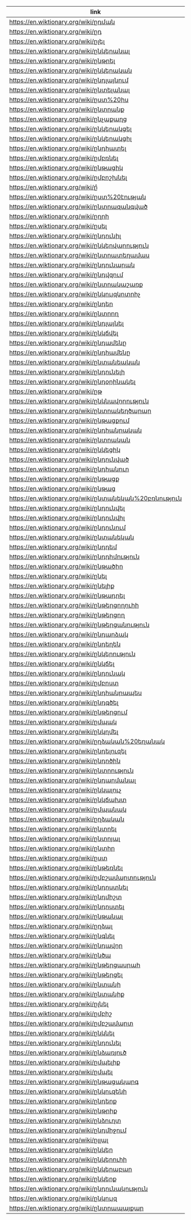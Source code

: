 |link|
|----|
|https://en.wiktionary.org/wiki/ըդման|
|https://en.wiktionary.org/wiki/ըդ|
|https://en.wiktionary.org/wiki/ըլել|
|https://en.wiktionary.org/wiki/ընկերանալ|
|https://en.wiktionary.org/wiki/ընթրել|
|https://en.wiktionary.org/wiki/ընկերական|
|https://en.wiktionary.org/wiki/ընդլայնում|
|https://en.wiktionary.org/wiki/ընտելանալ|
|https://en.wiktionary.org/wiki/ըստ%20իս|
|https://en.wiktionary.org/wiki/ընտրանք|
|https://en.wiktionary.org/wiki/ընչաքաղց|
|https://en.wiktionary.org/wiki/ընկերակցել|
|https://en.wiktionary.org/wiki/ընկերակցիլ|
|https://en.wiktionary.org/wiki/ընդհատել|
|https://en.wiktionary.org/wiki/ըմբռնել|
|https://en.wiktionary.org/wiki/ընթացիկ|
|https://en.wiktionary.org/wiki/ըմբոշխնել|
|https://en.wiktionary.org/wiki/ը̂|
|https://en.wiktionary.org/wiki/ըստ%20էության|
|https://en.wiktionary.org/wiki/ընտրազանգված|
|https://en.wiktionary.org/wiki/ըղրի|
|https://en.wiktionary.org/wiki/ըսել|
|https://en.wiktionary.org/wiki/ընդունիլ|
|https://en.wiktionary.org/wiki/ընկերվարություն|
|https://en.wiktionary.org/wiki/ընտրատեղամաս|
|https://en.wiktionary.org/wiki/ընդունարան|
|https://en.wiktionary.org/wiki/ընդվզում|
|https://en.wiktionary.org/wiki/ընտրակաշառք|
|https://en.wiktionary.org/wiki/ընկույզկոտրիչ|
|https://en.wiktionary.org/wiki/ընդեր|
|https://en.wiktionary.org/wiki/ընտրող|
|https://en.wiktionary.org/wiki/ընդլայնել|
|https://en.wiktionary.org/wiki/ընկճվել|
|https://en.wiktionary.org/wiki/ընդամենը|
|https://en.wiktionary.org/wiki/ընդհամենը|
|https://en.wiktionary.org/wiki/ընտանեական|
|https://en.wiktionary.org/wiki/ընդունելի|
|https://en.wiktionary.org/wiki/ընդօրինակել|
|https://en.wiktionary.org/wiki/ըթ|
|https://en.wiktionary.org/wiki/ընկնավորություն|
|https://en.wiktionary.org/wiki/ընտրակեղծարար|
|https://en.wiktionary.org/wiki/ընթացքում|
|https://en.wiktionary.org/wiki/ընդհանրական|
|https://en.wiktionary.org/wiki/ընտրական|
|https://en.wiktionary.org/wiki/ընկեցիկ|
|https://en.wiktionary.org/wiki/ընդունված|
|https://en.wiktionary.org/wiki/ընդհանուր|
|https://en.wiktionary.org/wiki/ընթացք|
|https://en.wiktionary.org/wiki/ընթաց|
|https://en.wiktionary.org/wiki/ընտանեկան%20բռնություն|
|https://en.wiktionary.org/wiki/ընդունվել|
|https://en.wiktionary.org/wiki/ընդունվիլ|
|https://en.wiktionary.org/wiki/ընդունում|
|https://en.wiktionary.org/wiki/ընտանեկան|
|https://en.wiktionary.org/wiki/ընդդեմ|
|https://en.wiktionary.org/wiki/ընդդիմություն|
|https://en.wiktionary.org/wiki/ընթածիր|
|https://en.wiktionary.org/wiki/ընել|
|https://en.wiktionary.org/wiki/ընելիք|
|https://en.wiktionary.org/wiki/ընթադրել|
|https://en.wiktionary.org/wiki/ընթերցողուհի|
|https://en.wiktionary.org/wiki/ընթերցող|
|https://en.wiktionary.org/wiki/ընթերցանություն|
|https://en.wiktionary.org/wiki/ընդարձակ|
|https://en.wiktionary.org/wiki/ընդեղեն|
|https://en.wiktionary.org/wiki/ընկերություն|
|https://en.wiktionary.org/wiki/ընկճել|
|https://en.wiktionary.org/wiki/ընդունակ|
|https://en.wiktionary.org/wiki/ըմբոստ|
|https://en.wiktionary.org/wiki/ընդհանրապես|
|https://en.wiktionary.org/wiki/ընդգծել|
|https://en.wiktionary.org/wiki/ընթերցում|
|https://en.wiktionary.org/wiki/ըմպակ|
|https://en.wiktionary.org/wiki/ընկղմել|
|https://en.wiktionary.org/wiki/ըղձական%20եղանակ|
|https://en.wiktionary.org/wiki/ընդելուզել|
|https://en.wiktionary.org/wiki/ընդոծին|
|https://en.wiktionary.org/wiki/ընտրություն|
|https://en.wiktionary.org/wiki/ընդարմանալ|
|https://en.wiktionary.org/wiki/ընկալուչ|
|https://en.wiktionary.org/wiki/ընկճախտ|
|https://en.wiktionary.org/wiki/ըմպանակ|
|https://en.wiktionary.org/wiki/ըղձական|
|https://en.wiktionary.org/wiki/ընտրել|
|https://en.wiktionary.org/wiki/ընտրյալ|
|https://en.wiktionary.org/wiki/ընտիր|
|https://en.wiktionary.org/wiki/ըստ|
|https://en.wiktionary.org/wiki/ընթեռնել|
|https://en.wiktionary.org/wiki/ըմբշամարտություն|
|https://en.wiktionary.org/wiki/ընդոստնել|
|https://en.wiktionary.org/wiki/ընդմիշտ|
|https://en.wiktionary.org/wiki/ընդոստել|
|https://en.wiktionary.org/wiki/ընթանալ|
|https://en.wiktionary.org/wiki/ըղձալ|
|https://en.wiktionary.org/wiki/ընգնել|
|https://en.wiktionary.org/wiki/ընդավոր|
|https://en.wiktionary.org/wiki/ընծա|
|https://en.wiktionary.org/wiki/ընթերցասրահ|
|https://en.wiktionary.org/wiki/ընթերցել|
|https://en.wiktionary.org/wiki/ընտանի|
|https://en.wiktionary.org/wiki/ընտանիք|
|https://en.wiktionary.org/wiki/ըլնել|
|https://en.wiktionary.org/wiki/ըմբիշ|
|https://en.wiktionary.org/wiki/ըմբշամարտ|
|https://en.wiktionary.org/wiki/ընկնել|
|https://en.wiktionary.org/wiki/ընդունել|
|https://en.wiktionary.org/wiki/ընձառյուծ|
|https://en.wiktionary.org/wiki/ըմպելիք|
|https://en.wiktionary.org/wiki/ըմպել|
|https://en.wiktionary.org/wiki/ընթացակարգ|
|https://en.wiktionary.org/wiki/ընկուզենի|
|https://en.wiktionary.org/wiki/ընդերք|
|https://en.wiktionary.org/wiki/ընթրիք|
|https://en.wiktionary.org/wiki/ընձուղտ|
|https://en.wiktionary.org/wiki/ընդմիջում|
|https://en.wiktionary.org/wiki/ըլլալ|
|https://en.wiktionary.org/wiki/ընկեր|
|https://en.wiktionary.org/wiki/ընկերուհի|
|https://en.wiktionary.org/wiki/ընկերաբար|
|https://en.wiktionary.org/wiki/ընկերք|
|https://en.wiktionary.org/wiki/ընդունակություն|
|https://en.wiktionary.org/wiki/ընկույզ|
|https://en.wiktionary.org/wiki/ընտրապայքար|

